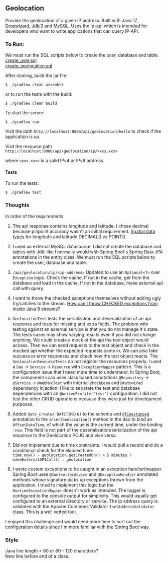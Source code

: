 ## Geolocation
Provide the geolocation of a given IP address. Built with Java 17, 
[Dropwizard](https://www.dropwizard.io/en/latest/), 
[Jdbi3](https://jdbi.org/) and [MySQL](https://www.mysql.com/). Uses the 
[ip-api](https://ip-api.com/docs/api:json) which is intended for developers who want to write applications 
that can query IP-API.

### To Run:
We must run the SQL scripts below to create the user, database and table.<br>
[create_user.sql](https://github.com/ericbalawejder/geolocation/blob/main/mysql/create_user.sql) <br>
[create_geolocation.sql](https://github.com/ericbalawejder/geolocation/blob/main/mysql/create_geolocation.sql)

After cloning, build the jar file:
```
$ ./gradlew clean assemble
```
or to run the tests with the build:
```
$ ./gradlew clean build 
```
To start the server:
```
$ ./gradlew run
```
Visit the path `http://localhost:8080/api/geolocation/hello` to check if the application is up.

Visit the resource path `http://localhost:8080/api/geolocation/ip/<xxx.xxx>`

where `<xxx.xxx>` is a valid IPv4 or IPv6 address.

#### Tests
To run the tests:
```
$ ./gradlew test
```

### Thoughts
In order of the requirements.

1) The api response contains longitude and latitude. I chose decimal because pinpoint accuracy wasn't an 
initial requirement. [Spatial data types](https://dev.mysql.com/doc/refman/5.7/en/spatial-types.html) for 
longitude and latitude DECIMAL() vs POINT(). 


2) I used an external MySQL datasource. I did not create the database and tables with Jdbi like I normally 
would with Spring Boot's Spring Data JPA annotations in the entity class. We must run the SQL scripts below 
to create the user, database and table.


3) `/api/geolocation/ip/<ip-address>` Updated to use an `Optional<T>` over `Exception` logic. Check the cache. 
If not in the cache, get from the database and load in the cache. If not in the database, make external api 
call with query.


4) I want to throw the checked exceptions themselves without adding ugly try/catches to the stream.
[How can I throw CHECKED exceptions from inside Java 8 streams?](https://stackoverflow.com/questions/27644361/how-can-i-throw-checked-exceptions-from-inside-java-8-streams)


5) `GeolocationTest` tests the serialization and deserialization of an api response and tests for missing and 
extra fields. The problem with testing against an external service is that you do not manage it's state. 
The tests cases may show varying results even if you did not change anything. We could create a mock of the 
api the test object would access. Then we can send requests to the test object and check in the mocked api 
whether the expected requests came in. We can also fake success or error responses and check how the test 
object reacts. The `GeolocationResourceTests` do not register the resources properly. I used a `Dao` -> `Service` -> `Resource` 
with `ExceptionMapper` pattern. This is a configuration issue that I need more time to understand. 
In Spring Boot, the component scan uses class based annotations 
`@Repository` -> `@Service` -> `@WebMvcTest` with internal `@MockBean` and `@Autowired` dependency injection.
I like to separate the test and database dependencies with an `@ActiveProfile("test")` configuration.
I did not test the other CRUD operations because they were just for development purposes.


6) Added `date_created DATETIME(6)` to the schema and [`@Timestamped`](https://jdbi.org/#_timestamped) 
annotation to the `insertGeolocation()` method in the dao to bind an `OffsetDateTime`, of which the value 
is the current time, under the binding `:now`. This field is not part of the deserialization/serialization
of the api response to the Geolocation POJO and vise versa.


7) Did not implement due to time constraints. I would pull a record and do a conditional check for the
elapsed time: <br> 
`time.now() - geolocation.getCreatedOn() > 5 minutes ? makeExternalAPICall() : geolocation`


8) I wrote custom exceptions to be caught in an exception handler/mapper. Spring Boot uses `@ControllerAdvice` 
and `@ExceptionHandler` annotated methods whose signature picks up exceptions thrown from the application. 
I tried to implement this logic but the `RuntimeExceptionMapper` doesn't work as intended. The logger is 
configured to the console output for simplicity. This would usually get configured to an external
directory or service. The ip address query is validated with the Apache Commons Validator `InetAddressValidator`
class. This is a well vetted tool.


I enjoyed this challenge and would need more time to sort out the configuration details since I'm more familiar
with the Spring Boot way. 

### Style
Java line length < 80 or 80 - 120 characters? <br>
New line before end of a class.